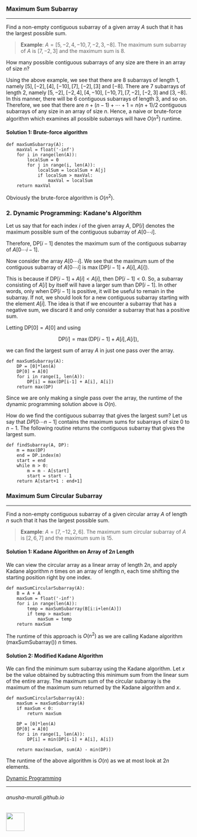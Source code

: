 ### Maximum Sum Subarray

***

Find a non-empty contiguous subarray of a given array $A$ such that it has the largest possible sum.

> **Example**: $A = [5, -2, 4, -10,  7, -2, 3, -8]$. The maximum sum subarray of $A$ is $[7, -2, 3]$ and the maximum sum is 8.

How many possible contiguous subarrays of any size are there in an array of size $n$?

Using the above example, we see that there are 8 subarrays of length 1, namely $[5],  [-2], [4],$ $[-10],  [7]$, $[-2], [3]$ and  $[-8]$. There are 7 subarrays of length 2, namely $[5, -2],$ $[-2, 4], [4, -10]$, $[-10, 7], [7, -2]$, $[-2, 3]$ and  $[3, -8]$. In this manner, there will be 6 contiguous subarrays of length 3, and so on. Therefore, we see that there are $n + (n-1) + \cdots + 1 = n(n+1)/2$ contiguous subarrays of any size in an array of size $n.$ Hence, a naive or brute-force algorithm which examines all possible subarrays will have $O(n^2)$ runtime.

#### Solution 1: Brute-force algorithm

```
def maxSumSubarray(A):
    maxVal = float('-inf')
    for i in range(len(A)):
        localSum = 0
        for j in range(i, len(A)):
            localSum = localSum + A[j]
            if localSum > maxVal:
                maxVal = localSum
    return maxVal
```

Obviously the brute-force algorithm is $O(n^2)$.

### 2. Dynamic Programming: Kadane's Algorithm

Let us say that for each index $i$ of the given array $A$, DP$[i]$ denotes the maximum possible sum of the contiguous subarray of $A[0\cdots i]$.

Therefore, DP$[i-1]$ denotes the maximum sum of the contiguous subarray of $A[0\cdots i-1]$.

Now consider the array $A[0\cdots i]$. We see that the maximum sum of the contiguous subarray of $A[0\cdots i]$ is $\max(\text{DP}[i-1] + A[i], A[i])$.

This is because if DP$[i-1] + A[i] < A[i]$, then DP$[i-1] < 0$. So, a subarray consisting of $A[i]$ by itself will have a larger sum than DP$[i-1]$. In other words, only when DP$[i-1]$ is positive, it will be useful to remain in the subarray. If not, we should look for a new contiguous subarray starting with the element $A[i]$. The idea is that if we encounter a subarray that has a negative sum, we discard it and only consider a subarray that has a positive sum.

Letting DP$[0] = A[0]$ and using 

$$
\text{DP}[i] = \max(\text{DP}[i-1] + A[i], A[i]),
$$

we can find the largest sum of array $A$ in just one pass over the array.

```
def maxSumSubarray(A):
    DP = [0]*len(A)  
    DP[0] = A[0]
    for i in range(1, len(A)):
        DP[i] = max(DP[i-1] + A[i], A[i])
    return max(DP)
```

Since we are only making a single pass over the array, the runtime of the dynamic programming solution above is $O(n)$.

How do we find the contiguous subarray that gives the largest sum? Let us say that $DP[0\cdots n-1]$ contains the maximum sums for subarrays of size $0$ to $n-1$. The following routine returns the contiguous subarray that gives the largest sum.

```
def findSubarray(A, DP):
    m = max(DP)
    end = DP.index(m)
    start = end
    while m > 0:
        m = m - A[start]
        start = start - 1
    return A[start+1 : end+1]
```

### Maximum Sum Circular Subarray

***

Find a non-empty contiguous subarray of a given circular array $A$ of length $n$ such that it has the largest possible sum.

> **Example**: $A = [7, -12, 2, 6]$. The maximum sum circular subarray of $A$ is $[2, 6, 7]$ and the maximum sum is 15.

#### Solution 1: Kadane Algorithm on Array of $2n$ Length

We can view the circular array as a linear array of length $2n$, and apply Kadane algorithm $n$ times on an array of length $n$, each time shifting the starting position right by one index.

```
def maxSumCircularSubarray(A):
    B = A + A
    maxSum = float('-inf')
    for i in range(len(A)):
        temp = maxSumSubarray(B[i:i+len(A)])
        if temp > maxSum:
            maxSum = temp
    return maxSum
```
The runtime of this approach is $O(n^2)$ as we are calling Kadane algorithm (maxSumSubarray()) $n$ times.

#### Solution 2: Modified Kadane Algorithm

We can find the minimum sum subarray using the Kadane algorithm. Let $x$ be the value obtained by subtracting this minimum sum from the linear sum of the entire array. The maximum sum of the circular subarray is the maximum of the maximum sum returned by the Kadane algorithm and $x$. 


```
def maxSumCircularSubarray(A):
    maxSum = maxSumSubarray(A)
    if maxSum < 0:
        return maxSum
    
    DP = [0]*len(A)
    DP[0] = A[0]
    for i in range(1, len(A)):
        DP[i] = min(DP[i-1] + A[i], A[i])

    return max(maxSum, sum(A) - min(DP))
```

The runtime of the above algorithm is $O(n)$ as we at most look at $2n$ elements.

[Dynamic Programming](./dp.md)

* * *
###### anusha-murali.github.io

<img src="https://github.com/anusha-murali/anusha-murali.github.io/assets/111596338/639243aa-2857-4595-a65a-7852762bb002" width="50" height="50"/>
